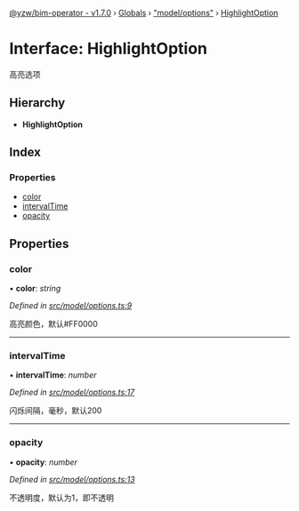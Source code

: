 [@yzw/bim-operator - v1.7.0](../README.md) › [Globals](../globals.md) › ["model/options"](../modules/_model_options_.md) › [HighlightOption](_model_options_.highlightoption.md)

# Interface: HighlightOption

高亮选项

## Hierarchy

* **HighlightOption**

## Index

### Properties

* [color](_model_options_.highlightoption.md#color)
* [intervalTime](_model_options_.highlightoption.md#intervaltime)
* [opacity](_model_options_.highlightoption.md#opacity)

## Properties

###  color

• **color**: *string*

*Defined in [src/model/options.ts:9](https://github.com/youkaisteve/bim-operator/blob/24828e5/src/model/options.ts#L9)*

高亮颜色，默认#FF0000

___

###  intervalTime

• **intervalTime**: *number*

*Defined in [src/model/options.ts:17](https://github.com/youkaisteve/bim-operator/blob/24828e5/src/model/options.ts#L17)*

闪烁间隔，毫秒，默认200

___

###  opacity

• **opacity**: *number*

*Defined in [src/model/options.ts:13](https://github.com/youkaisteve/bim-operator/blob/24828e5/src/model/options.ts#L13)*

不透明度，默认为1，即不透明
